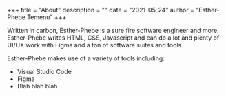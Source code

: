+++
title = "About"
description = ""
date = "2021-05-24"
author = "Esther-Phebe Temenu"
+++

Written in carbon, Esther-Phebe is a sure fire software engineer and more. Esther-Phebe writes HTML, CSS, Javascript and can do a lot and plenty of UI/UX work with Figma and a ton of software suites and tools.

Esther-Phebe makes use of a variety of tools including:

* Visual Studio Code
* Figma
* Blah blah blah

